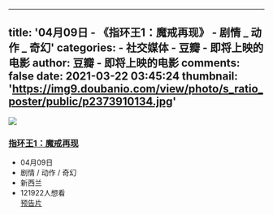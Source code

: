 
---
title: '04月09日 - 《指环王1：魔戒再现》 - 剧情 _ 动作 _ 奇幻'
categories: 
    - 社交媒体
    - 豆瓣 - 即将上映的电影
author: 豆瓣 - 即将上映的电影
comments: false
date: 2021-03-22 03:45:24
thumbnail: 'https://img9.doubanio.com/view/photo/s_ratio_poster/public/p2373910134.jpg'
---

<div>   
<a class="thumb" href="https://movie.douban.com/subject/1291571/">
                        <img src="https://img9.doubanio.com/view/photo/s_ratio_poster/public/p2373910134.jpg" class referrerpolicy="no-referrer">
                    </a>
                    <div class="intro">
                        <h3>
                            <a href="https://movie.douban.com/subject/1291571/" class>指环王1：魔戒再现</a>
                            <span class="icon"></span>
                        </h3>
                        <ul>
                                <li class="dt">04月09日</li>
                                <li class="dt">剧情 / 动作 / 奇幻</li>
                                <li class="dt">新西兰</li>
                                <li class="dt last"><span class>121922人想看</span></li>
                                <a href="https://movie.douban.com/trailer/119916/#content" class="trailer_icon">预告片</a>
                        </ul>
                    </div>
                  
</div>
            